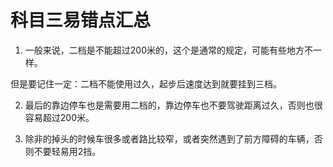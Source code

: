 # 科目三易错点汇总

1. 一般来说，二档是不能超过200米的，这个是通常的规定，可能有些地方不一样。

但是要记住一定：二档不能使用过久，起步后速度达到就要挂到三档。

2. 最后的靠边停车也是需要用二档的，靠边停车也不要驾驶距离过久，否则也很容易超过200米。

3. 除非的掉头的时候车很多或者路比较窄，或者突然遇到了前方障碍的车辆，否则不要轻易用2挡。
